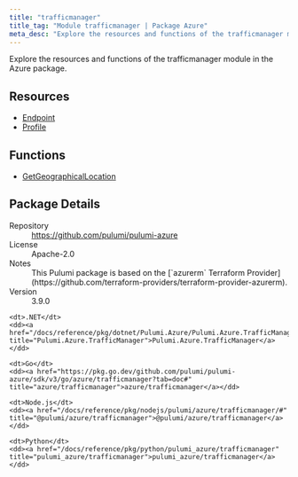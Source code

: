 ```yaml
---
title: "trafficmanager"
title_tag: "Module trafficmanager | Package Azure"
meta_desc: "Explore the resources and functions of the trafficmanager module in the Azure package."
---
```


<!-- WARNING: this file was generated by Pulumi Docs Generator. -->
<!-- Do not edit by hand unless you're certain you know what you are doing! -->

Explore the resources and functions of the trafficmanager module in the Azure package.

<h2 id="resources">Resources</h2>
<ul class="api">
    <li><a href="endpoint" title="Endpoint"><span class="symbol resource"></span>Endpoint</a></li>
    <li><a href="profile" title="Profile"><span class="symbol resource"></span>Profile</a></li>
</ul>

<h2 id="functions">Functions</h2>
<ul class="api">
    <li><a href="getgeographicallocation" title="GetGeographicalLocation"><span class="symbol function"></span>GetGeographicalLocation</a></li>
</ul>

<h2 id="package-details">Package Details</h2>
<dl class="package-details">
	<dt>Repository</dt>
	<dd><a href="https://github.com/pulumi/pulumi-azure">https://github.com/pulumi/pulumi-azure</a></dd>
	<dt>License</dt>
	<dd>Apache-2.0</dd>
	<dt>Notes</dt>
	<dd>This Pulumi package is based on the [`azurerm` Terraform Provider](https://github.com/terraform-providers/terraform-provider-azurerm).</dd>
	<dt>Version</dt>
	<dd>3.9.0</dd>
</dl>



<dl class="tabular">

    <dt>.NET</dt>
    <dd><a href="/docs/reference/pkg/dotnet/Pulumi.Azure/Pulumi.Azure.TrafficManager.html" title="Pulumi.Azure.TrafficManager">Pulumi.Azure.TrafficManager</a></dd>

    <dt>Go</dt>
    <dd><a href="https://pkg.go.dev/github.com/pulumi/pulumi-azure/sdk/v3/go/azure/trafficmanager?tab=doc#" title="azure/trafficmanager">azure/trafficmanager</a></dd>

    <dt>Node.js</dt>
    <dd><a href="/docs/reference/pkg/nodejs/pulumi/azure/trafficmanager/#" title="@pulumi/azure/trafficmanager">@pulumi/azure/trafficmanager</a></dd>

    <dt>Python</dt>
    <dd><a href="/docs/reference/pkg/python/pulumi_azure/trafficmanager" title="pulumi_azure/trafficmanager">pulumi_azure/trafficmanager</a></dd>

</dl>

